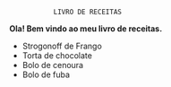               LIVRO DE RECEITAS                      

**Ola! Bem vindo ao meu livro de receitas.**

 - Strogonoff de Frango
 - Torta de chocolate
 - Bolo de cenoura
 - Bolo de fuba
 
